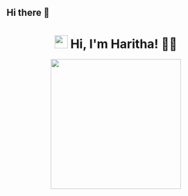 ## Hi there 👋

<!--
**Haritha37A/Haritha37A** is a ✨ _special_ ✨ repository because its `README.md` (this file) appears on your GitHub profile.

Here are some ideas to get you started:

- 🔭 I’m currently working on ...
- 🌱 I’m currently learning ...
- 👯 I’m looking to collaborate on ...
- 🤔 I’m looking for help with ...
- 💬 Ask me about ...
- 📫 How to reach me: ...
- 😄 Pronouns: ...
- ⚡ Fun fact: ...
--> <h1 align="center">
  <img src="https://files.oaiusercontent.com/file-AeNP6Hco2D2FStMKVJ4gFn?se=2025-01-30T07%3A50%3A49Z&sp=r&sv=2024-08-04&sr=b&rscc=max-age%3D604800%2C%20immutable%2C%20private&rscd=attachment%3B%20filename%3D8b911a1c-e798-4a0d-9b3b-14fe58a72d46.webp&sig=hFBH5Ku6v2x7c1ZomRquJZwMO%2BqmbTQAlRKdErnd/zU%3D" width="30px">
  Hi, I'm Haritha! 👩‍💻
</h1>

<p align="center">
  <img src="https://files.oaiusercontent.com/file-AeNP6Hco2D2FStMKVJ4gFn?se=2025-01-30T07%3A50%3A49Z&sp=r&sv=2024-08-04&sr=b&rscc=max-age%3D604800%2C%20immutable%2C%20private&rscd=attachment%3B%20filename%3D8b911a1c-e798-4a0d-9b3b-14fe58a72d46.webp&sig=hFBH5Ku6v2x7c1ZomRquJZwMO%2BqmbTQAlRKdErnd/zU%3D" width="300px">
</p>



